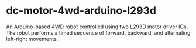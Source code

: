 # dc-motor-4wd-arduino-l293d
An Arduino-based 4WD robot controlled using two L293D motor driver ICs. The robot performs a timed sequence of forward, backward, and alternating left-right movements.
